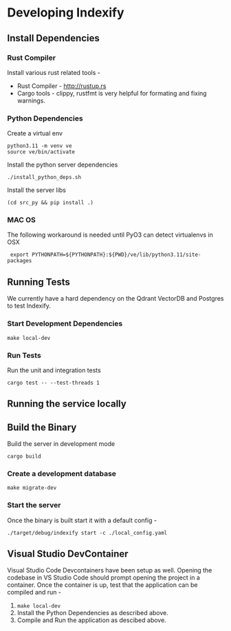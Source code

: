 # Developing Indexify

## Install Dependencies

### Rust Compiler
Install various rust related tools - 
* Rust Compiler - http://rustup.rs
* Cargo tools - clippy, rustfmt is very helpful for formating and fixing warnings.

### Python Dependencies
Create a virtual env 
```
python3.11 -m venv ve
source ve/bin/activate
```
Install the python server dependencies 
```
./install_python_deps.sh
```
Install the server libs 
```
(cd src_py && pip install .)
```

### MAC OS
The following workaround is needed until PyO3 can detect virtualenvs in OSX
```
 export PYTHONPATH=${PYTHONPATH}:${PWD}/ve/lib/python3.11/site-packages
```

## Running Tests
We currently have a hard dependency on the Qdrant VectorDB and Postgres to test Indexify. 

### Start Development Dependencies
```
make local-dev
```

### Run Tests
Run the unit and integration tests
```
cargo test -- --test-threads 1
```

## Running the service locally 

## Build the Binary
Build the server in development mode 
```
cargo build
```

### Create a development database
```
make migrate-dev
```

### Start the server
Once the binary is built start it with a default config -
```
./target/debug/indexify start -c ./local_config.yaml
```

## Visual Studio DevContainer
Visual Studio Code Devcontainers have been setup as well. Opening the codebase in VS Studio Code should prompt opening the project in a container. Once the container is up, test that the application can be compiled and run -

1. `make local-dev`
2. Install the Python Dependencies as described above.
3. Compile and Run the application as descibed above.
